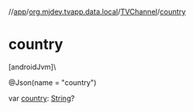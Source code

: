 //[app](../../../index.md)/[org.mjdev.tvapp.data.local](../index.md)/[TVChannel](index.md)/[country](country.md)

# country

[androidJvm]\

@Json(name = &quot;country&quot;)

var [country](country.md): [String](https://kotlinlang.org/api/latest/jvm/stdlib/kotlin/-string/index.html)?
